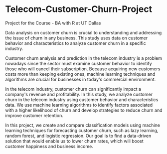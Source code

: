 # Telecom-Customer-Churn-Project
Project for the Course - BA with R at UT Dallas

Data analysis on customer churn is crucial to understanding and addressing the issue of churn in any business. This study uses data on customer behavior and characteristics to analyze customer churn in a specific industry.

Customer churn analysis and prediction in the telecom industry is a problem nowadays since the sector must examine customer behavior to identify those who will cancel their subscription. Because acquiring new customers costs more than keeping existing ones, machine learning techniques and algorithms are crucial for businesses in today's commercial environment. 


In the telecom industry, customer churn can significantly impact a company's revenue and profitability. In this study, we analyze customer churn in the telecom industry using customer behavior and characteristics data. We use machine learning algorithms to identify factors associated with a higher likelihood of churn and develop strategies to reduce churn and improve customer retention.

In this project, we create and compare classification models using machine learning techniques for forecasting customer churn, such as lazy learning, random forest, and logistic regression. 
Our goal is to find a data-driven solution that would enable us to lower churn rates, which will boost customer happiness and business income.



